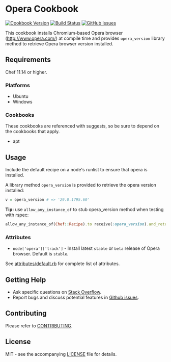# Opera Cookbook

[![Cookbook Version](http://img.shields.io/cookbook/v/opera.svg?style=flat-square)][cookbook]
[![Build Status](http://img.shields.io/travis/dhoer/chef-opera.svg?style=flat-square)][travis]
[![GitHub Issues](http://img.shields.io/github/issues/dhoer/chef-opera.svg?style=flat-square)][github]

[cookbook]: https://supermarket.chef.io/cookbooks/opera
[travis]: https://travis-ci.org/dhoer/chef-opera
[github]: https://github.com/dhoer/chef-opera/issues
                          
This cookbook installs Chromium-based Opera browser (http://www.opera.com/) at compile time and provides 
`opera_version` library method  to retrieve Opera browser version installed.

## Requirements

Chef 11.14 or higher.

### Platforms

- Ubuntu
- Windows

### Cookbooks

These cookbooks are referenced with suggests, so be sure to depend on the cookbooks that apply.

- apt

## Usage

Include the default recipe on a node's runlist to ensure that opera is installed.

A library method `opera_version` is provided to retrieve the opera version installed:

```ruby
v = opera_version # => '29.0.1795.60'
```

**Tip:** use `allow_any_instance_of` to stub opera_version method when testing with rspec:

```ruby
allow_any_instance_of(Chef::Recipe).to receive(:opera_version).and_return('29.0.1795.60')
```

### Attributes

- `node['opera']['track']` - Install latest `stable` or `beta` release of Opera browser. Default is `stable`.

See [attributes/default.rb](https://github.com/dhoer/chef-opera/blob/master/attributes/default.rb) for complete list 
of attributes.

## Getting Help

- Ask specific questions on [Stack Overflow](http://stackoverflow.com/questions/tagged/chef-opera).
- Report bugs and discuss potential features in [Github issues](https://github.com/dhoer/chef-opera/issues).

## Contributing

Please refer to [CONTRIBUTING](https://github.com/dhoer/chef-opera/blob/master/CONTRIBUTING.md).

## License

MIT - see the accompanying [LICENSE](https://github.com/dhoer/chef-opera/blob/master/LICENSE.md) file for details.
